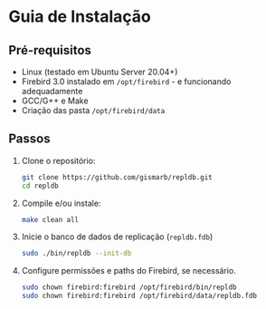 # Guia de Instalação

## Pré-requisitos
- Linux (testado em Ubuntu Server 20.04+)
- Firebird 3.0 instalado em `/opt/firebird` - e funcionando adequadamente
- GCC/G++ e Make
- Criação das pasta `/opt/firebird/data`

## Passos
1. Clone o repositório:
   ```bash
   git clone https://github.com/gismarb/repldb.git
   cd repldb
   ```

2. Compile e/ou instale:
   ```bash
   make clean all
   ```

3. Inicie o banco de dados de replicação (`repldb.fdb`)

   ```bash
   sudo ./bin/repldb --init-db
   ```

4. Configure permissões e paths do Firebird, se necessário.

   ```bash
   sudo chown firebird:firebird /opt/firebird/bin/repldb
   sudo chown firebird:firebird /opt/firebird/data/repldb.fdb
   ```
